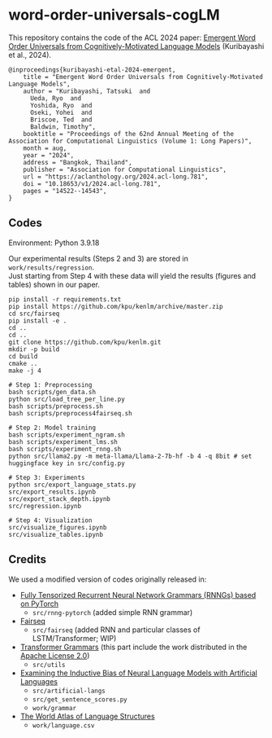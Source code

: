 # word-order-universals-cogLM
This repository contains the code of the ACL 2024 paper: [Emergent Word Order Universals from Cognitively-Motivated Language Models](https://arxiv.org/abs/2402.12363) (Kuribayashi et al., 2024).
```
@inproceedings{kuribayashi-etal-2024-emergent,
    title = "Emergent Word Order Universals from Cognitively-Motivated Language Models",
    author = "Kuribayashi, Tatsuki  and
      Ueda, Ryo  and
      Yoshida, Ryo  and
      Oseki, Yohei  and
      Briscoe, Ted  and
      Baldwin, Timothy",
    booktitle = "Proceedings of the 62nd Annual Meeting of the Association for Computational Linguistics (Volume 1: Long Papers)",
    month = aug,
    year = "2024",
    address = "Bangkok, Thailand",
    publisher = "Association for Computational Linguistics",
    url = "https://aclanthology.org/2024.acl-long.781",
    doi = "10.18653/v1/2024.acl-long.781",
    pages = "14522--14543",
}
```

## Codes
Environment: Python 3.9.18

Our experimental results (Steps 2 and 3) are stored in `work/results/regression`.  
Just starting from Step 4 with these data will yield the results (figures and tables) shown in our paper.

```
pip install -r requirements.txt
pip install https://github.com/kpu/kenlm/archive/master.zip
cd src/fairseq
pip install -e .
cd ..
cd ..
git clone https://github.com/kpu/kenlm.git
mkdir -p build
cd build
cmake ..
make -j 4

# Step 1: Preprocessing
bash scripts/gen_data.sh
python src/load_tree_per_line.py
bash scripts/preprocess.sh
bash scripts/preprocess4fairseq.sh

# Step 2: Model training
bash scripts/experiment_ngram.sh
bash scripts/experiment_lms.sh
bash scripts/experiment_rnng.sh
python src/llama2.py -m meta-llama/Llama-2-7b-hf -b 4 -q 8bit # set huggingface key in src/config.py

# Step 3: Experiments
python src/export_language_stats.py
src/export_results.ipynb
src/export_stack_depth.ipynb
src/regression.ipynb

# Step 4: Visualization
src/visualize_figures.ipynb
src/visualize_tables.ipynb
```

## Credits
We used a modified version of codes originally released in: 
- [Fully Tensorized Recurrent Neural Network Grammars (RNNGs) based on PyTorch](https://github.com/aistairc/rnng-pytorch) 
    - `src/rnng-pytorch` (added simple RNN grammar)
- [Fairseq](https://github.com/facebookresearch/fairseq)
    - `src/fairseq` (added RNN and particular classes of LSTM/Transformer; WIP)
- [Transformer Grammars](https://github.com/google-deepmind/transformer_grammars) (this part include the work distributed in the [Apache License 2.0](https://www.apache.org/licenses/LICENSE-2.0))
    - `src/utils`
- [Examining the Inductive Bias of Neural Language Models with Artificial Languages](https://github.com/rycolab/artificial-languages)
    - `src/artificial-langs`
    - `src/get_sentence_scores.py`
    - `work/grammar`
- [The World Atlas of Language Structures](https://wals.info/)
    - `work/language.csv`  
